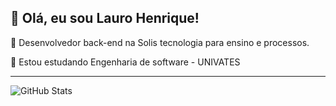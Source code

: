 ## 💜 Olá, eu sou <strong>Lauro Henrique!</strong>

🔭 Desenvolvedor back-end na Solis tecnologia para ensino e processos.

:school: Estou estudando Engenharia de software - UNIVATES

----
![GitHub Stats](https://github-readme-stats.vercel.app/api?username=lauroappelt&show_icons=true)
